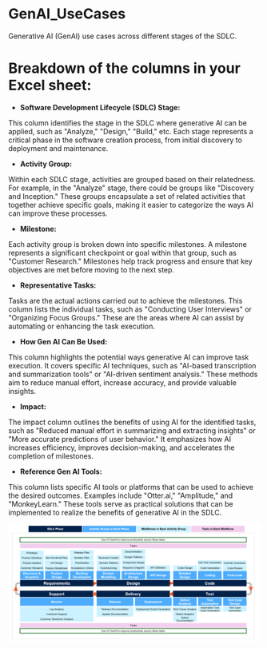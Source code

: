 # GenAI_UseCases
Generative AI (GenAI) use cases across different stages of the SDLC.

# Breakdown of the columns in your Excel sheet:

* **Software Development Lifecycle (SDLC) Stage:**

This column identifies the stage in the SDLC where generative AI can be applied, such as "Analyze," "Design," "Build," etc. Each stage represents a critical phase in the software creation process, from initial discovery to deployment and maintenance.

* **Activity Group:**

Within each SDLC stage, activities are grouped based on their relatedness. For example, in the "Analyze" stage, there could be groups like "Discovery and Inception." These groups encapsulate a set of related activities that together achieve specific goals, making it easier to categorize the ways AI can improve these processes.

* **Milestone:**

Each activity group is broken down into specific milestones. A milestone represents a significant checkpoint or goal within that group, such as "Customer Research." Milestones help track progress and ensure that key objectives are met before moving to the next step.

* **Representative Tasks:**

Tasks are the actual actions carried out to achieve the milestones. This column lists the individual tasks, such as "Conducting User Interviews" or "Organizing Focus Groups." These are the areas where AI can assist by automating or enhancing the task execution.

* **How Gen AI Can Be Used:**

This column highlights the potential ways generative AI can improve task execution. It covers specific AI techniques, such as "AI-based transcription and summarization tools" or "AI-driven sentiment analysis." These methods aim to reduce manual effort, increase accuracy, and provide valuable insights.

* **Impact:**

The impact column outlines the benefits of using AI for the identified tasks, such as "Reduced manual effort in summarizing and extracting insights" or "More accurate predictions of user behavior." It emphasizes how AI increases efficiency, improves decision-making, and accelerates the completion of milestones.

* **Reference Gen AI Tools:**

This column lists specific AI tools or platforms that can be used to achieve the desired outcomes. Examples include "Otter.ai," "Amplitude," and "MonkeyLearn." These tools serve as practical solutions that can be implemented to realize the benefits of generative AI in the SDLC.

![SDLC Stages](https://github.com/vishalkhondre/GenAI_UseCases/blob/main/SDLC_Stages.png)
